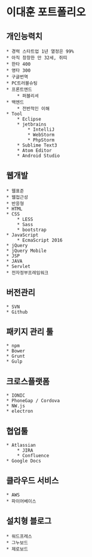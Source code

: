 # 이대훈 포트폴리오

## 개인능력치

    * 경력 스타트업 1년 열정은 99%
    * 아직 창창한 만 32세, 쥐띠
    * 한타 400
    * 영타 300
    * 구글번역
    * PC트러블슈팅
    * 프론트엔드
        * 퍼블리셔
    * 백엔드
        * 전반적인 이해
    * Tool
	    * Eclipse
	    * jetbrains
		    * IntelliJ
		    * WebStorm
		    * PhpStorm
	    * Sublime Text3
	    * Atom Editor
	    * Android Studio
	
## 웹개발

    * 웹표준
    * 웹접근성
    * 반응형
    * HTML
    * CSS
        * LESS
        * Sass
        * bootstrap
    * JavaScript
        * EcmaScript 2016
    * jQuery
    * jQuery Mobile
    * JSP
    * JAVA
    * Servlet
    * 전자정부프레임워크
    
## 버전관리

    * SVN
    * Github
    
## 패키지 관리 툴

    * npm
    * Bower
    * Grunt
    * Gulp
    
## 크로스플랫폼

	* IONIC
	* PhoneGap / Cordova
	* NW.js
	* electron
	
## 협업툴

	* Atlassian
		* JIRA
		* Confluence
	* Google Docs
	
## 클라우드 서비스

	* AWS
	* 파이어베이스
	
## 설치형 블로그

	* 워드프레스
	* 그누보드
	* 제로보드
	
